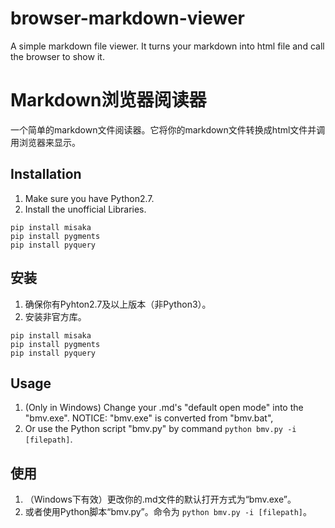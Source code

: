# browser-markdown-viewer
A simple markdown file viewer. It turns your markdown into html file and call the browser to show it.
# Markdown浏览器阅读器
一个简单的markdown文件阅读器。它将你的markdown文件转换成html文件并调用浏览器来显示。

## Installation
1. Make sure you have Python2.7.
2. Install the unofficial Libraries.
```
pip install misaka
pip install pygments
pip install pyquery
```

## 安装
1. 确保你有Pyhton2.7及以上版本（非Python3）。
2. 安装非官方库。
```
pip install misaka
pip install pygments
pip install pyquery
```

## Usage
1. (Only in Windows) Change your .md's "default open mode" into the "bmv.exe". NOTICE: "bmv.exe" is converted from "bmv.bat", 
2. Or use the Python script "bmv.py" by command ```python bmv.py -i [filepath]```.

## 使用
1. （Windows下有效）更改你的.md文件的默认打开方式为“bmv.exe”。
2. 或者使用Python脚本“bmv.py”。命令为 ```python bmv.py -i [filepath]```。
